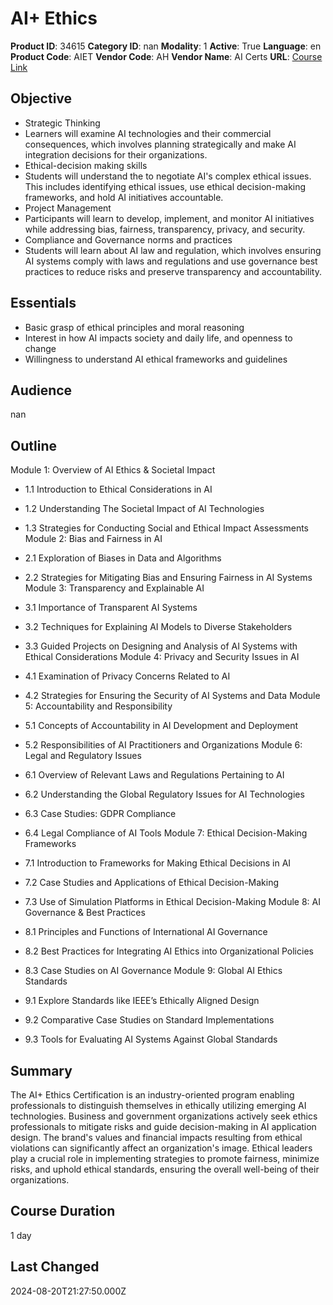 # AI+ Ethics

**Product ID**: 34615
**Category ID**: nan
**Modality**: 1
**Active**: True
**Language**: en
**Product Code**: AIET
**Vendor Code**: AH
**Vendor Name**: AI Certs
**URL**: [Course Link](https://www.fastlaneus.com/course/ah-aiet)

## Objective
- Strategic Thinking
- Learners will examine AI technologies and their commercial consequences, which involves planning strategically and make AI integration decisions for their organizations.
- Ethical-decision making skills
- Students will understand the to negotiate AI's complex ethical issues. This includes identifying ethical issues, use ethical decision-making frameworks, and hold AI initiatives accountable.
- Project Management
- Participants will learn to develop, implement, and monitor AI initiatives while addressing bias, fairness, transparency, privacy, and security.
- Compliance and Governance norms and practices
- Students will learn about AI law and regulation, which involves ensuring AI systems comply with laws and regulations and use governance best practices to reduce risks and preserve transparency and accountability.

## Essentials
- Basic grasp of ethical principles and moral reasoning
- Interest in how AI impacts society and daily life, and openness to change
- Willingness to understand AI ethical frameworks and guidelines

## Audience
nan

## Outline
Module 1: Overview of AI Ethics & Societal Impact


- 1.1 Introduction to Ethical Considerations in AI
- 1.2 Understanding The Societal Impact of AI Technologies
- 1.3 Strategies for Conducting Social and Ethical Impact Assessments
Module 2: Bias and Fairness in AI


- 2.1 Exploration of Biases in Data and Algorithms
- 2.2 Strategies for Mitigating Bias and Ensuring Fairness in AI Systems
Module 3: Transparency and Explainable AI


- 3.1 Importance of Transparent AI Systems
- 3.2 Techniques for Explaining AI Models to Diverse Stakeholders
- 3.3 Guided Projects on Designing and Analysis of AI Systems with Ethical Considerations
Module 4: Privacy and Security Issues in AI


- 4.1 Examination of Privacy Concerns Related to AI
- 4.2 Strategies for Ensuring the Security of AI Systems and Data
Module 5: Accountability and Responsibility


- 5.1 Concepts of Accountability in AI Development and Deployment
- 5.2 Responsibilities of AI Practitioners and Organizations
Module 6: Legal and Regulatory Issues


- 6.1 Overview of Relevant Laws and Regulations Pertaining to AI
- 6.2 Understanding the Global Regulatory Issues for AI Technologies
- 6.3 Case Studies: GDPR Compliance
- 6.4 Legal Compliance of AI Tools
Module 7: Ethical Decision-Making Frameworks


- 7.1 Introduction to Frameworks for Making Ethical Decisions in AI
- 7.2 Case Studies and Applications of Ethical Decision-Making
- 7.3 Use of Simulation Platforms in Ethical Decision-Making
Module 8: AI Governance & Best Practices


- 8.1 Principles and Functions of International AI Governance
- 8.2 Best Practices for Integrating AI Ethics into Organizational Policies
- 8.3 Case Studies on AI Governance
Module 9: Global AI Ethics Standards


- 9.1 Explore Standards like IEEE’s Ethically Aligned Design
- 9.2 Comparative Case Studies on Standard Implementations
- 9.3 Tools for Evaluating AI Systems Against Global Standards

## Summary
The AI+ Ethics Certification is an industry-oriented program enabling professionals to distinguish themselves in ethically utilizing emerging AI technologies. Business and government organizations actively seek ethics professionals to mitigate risks and guide decision-making in AI application design. The brand's values and financial impacts resulting from ethical violations can significantly affect an organization's image. Ethical leaders play a crucial role in implementing strategies to promote fairness, minimize risks, and uphold ethical standards, ensuring the overall well-being of their organizations.

## Course Duration
1 day

## Last Changed
2024-08-20T21:27:50.000Z
